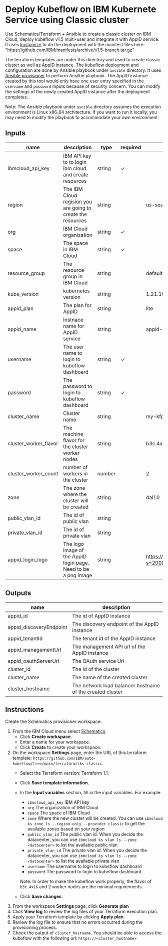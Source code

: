 # Deploy Kubeflow on IBM Kubernete Service using Classic cluster
Use Schematics/Terraform + Ansible to create a classic cluster on IBM Cloud,
deploy kubeflow v1.5 multi-user and integrate it with AppID service. It uses
[kustomize](https://github.com/kubernetes-sigs/kustomize/releases/tag/v3.2.0)
to do the deployment with the manifest files  here:
"https://github.com/IBM/manifests/archive/v1.5-branch.tar.gz"

The terraform templates are under this directory and used to create classic
cluster as well as AppID instance. The kubeflow deployment and
configuration are done by Ansible playbook under `ansible` directory.
It uses [Ansible provisioner](https://github.com/radekg/terraform-provisioner-ansible)
to perform Ansilbe playbook. The AppID instance created by this tool would only have
one user entry specified in the `username` and `password` inputs because of
security concern. You can modify the settings of the newly created AppID instance after
the deployment completes.


Note: The Ansible playbook under `asnible` directory assumes the execution
environment is Linux x86_64 architecture. If you want to run it locally, you may need
to modify the playbook to accommodate your own environment.
## Inputs

| name | description | type | required | default | sensitive |
| ------------------------- | ---------------------------------------------------------------------------------------------------------------------------------- | -------------- | ---------- | ------------------------------------ | ---- |
|  ibmcloud_api_key      | IBM API key to to login ibm cloud and create resources |  string |  ✓  |      | ✓ |
|  region                | The IBM Cloud regision you are going to create the resources | string  |   | us-south |  |
|  org                   | IBM Cloud organization | string  |  ✓ |  |  |
|  space                 | The space in IBM Cloud | string  | ✓ |  |  |
|  resource_group        | The resource group in IBM Cloud | string  |  | default |  |
|  kube_version          | kubernetes version | string  |  | 1.21.10 |  |
|  appid_plan            | The plan for AppID | string  |  | lite |  |
|  appid_name            | Instnace name for AppID service | string  |   | appid-instance |  |
|  username              | The user name to login to kubeflow dashboard | string  | ✓ |  |  |
|  password              | The password to login to kubeflow dashboard | string  | ✓ |  | ✓ |
|  cluster_name          | Cluster name | string  |   | my-kfp-cluster | |
|  cluster_worker_flavor | The machine flavor for the cluster worker nodes | string  |   | b3c.4x16 |  |
|  cluster_worker_count  | number of workers in the cluster | number  |   | 2 |  |
|  zone                  | The zone where the cluster will be created | string  |   | dal10 | |
|  public_vlan_id        | The id of public vlan | string  |   | | |
|  private_vlan_id       | The id of private vlan | string  |   | | |
|  appid_login_logo      | The logo image of the AppID login page. Need to be a png image | string  |   | https://avatars.githubusercontent.com/u/33164907?s=200&v=4 (kubeflow logo) | |

## Outputs

|  **name**      |    **description**  |
|  --------------------------------------- | ------------------------------------------- |
|  appid_id                | The id of AppID instance |
|  appid_discoveryEndpoint | The discovery endpoint of the AppID instance |
|  appid_tenantId          | The tenant id of the AppID instance |
|  appid_managementUrl     | The management API url of the AppID instance |
|  appid_oauthServerUrl    | The OAuth service Url |
|  cluster_id              | The id of the cluster |
|  cluster_name            | The name of the created cluster |
|  cluster_hostname        | The network load balancer hostname of the created cluster |


## Instructions
Create the Schematics provisioner workspace:
1. From the IBM Cloud menu select [Schematics](https://cloud.ibm.com/schematics/overview).
   - Click **Create workspace**.
   - Enter a name for your workspace.
   - Click **Create** to create your workspace.
2. On the workspace **Settings** page, enter the URL of this terraform
   template: `https://github.com/IBM/auto-kubeflow/tree/main/terraform/iks-classic`.
   - Select the Terraform version: Terraform 1.1.
   - Click **Save template information**.
   - In the **Input variables** section,  fill in the input variables. For example:
     - `ibmcloud_api_key` IBM API key
     - `org` The organization of IBM Cloud
     - `space` The space of IBM Cloud
     - `zone` Where the new cluster will be created. You can use `ibmcloud ks zone ls --region-only --provider classic`
       to get the available zones based on your region
     - `public_vlan_id` The public vlan id. When you decide the datacenter, you can use `ibmcloud ks vlan ls --zone <datacenter>` to list the available public vlan
     - `private_vlan_id` The private vlan id. When you decide the datacenter, you can use `ibmcloud ks vlan ls --zone <datacenter>` to list the available private vlan
     - `username` The username to login to kubeflow dashboard
     - `password` The password to login to kubeflow dashboard

     Note: In order to make the kubeflow work properly, the flavor of `b3c.4x16`
     and 2 worker nodes are the minimal requirements.

   - Click **Save changes**.
3. From the workspace **Settings** page, click **Generate plan** 
4. Click **View log** to review the log files of your Terraform
    execution plan.
5. Apply your Terraform template by clicking **Apply plan**.
6. Review the log file to ensure that no errors occurred during the provisioning
   process.
7. Check the output of `cluster_hostname`. You should be able to access the
   kubeflow with the following url: `https://<cluster_hostname>`
